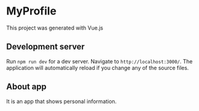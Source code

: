 # MyProfile

This project was generated with Vue.js

## Development server

Run `npm run dev` for a dev server. Navigate to `http://localhost:3000/`. The application will automatically reload if you change any of the source files.

## About app
It is an app that shows personal information.
